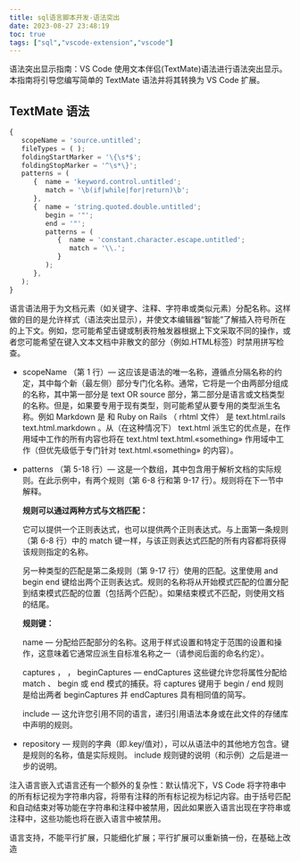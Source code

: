 ```yaml
---
title: sql语言脚本开发-语法突出 
date: 2023-08-27 23:48:19
toc: true 
tags: ["sql","vscode-extension","vscode"]
---
```


语法突出显示指南：VS Code 使用文本伴侣(TextMate)语法进行语法突出显示。本指南将引导您编写简单的 TextMate 语法并将其转换为 VS Code 扩展。

## TextMate 语法

```js
{  
   scopeName = 'source.untitled';
   fileTypes = ( );
   foldingStartMarker = '\{\s*$';
   foldingStopMarker = '^\s*\}';
   patterns = (
      {  name = 'keyword.control.untitled';
         match = '\b(if|while|for|return)\b';
      },
      {  name = 'string.quoted.double.untitled';
         begin = '"';
         end = '"';
         patterns = ( 
            {  name = 'constant.character.escape.untitled';
               match = '\\.';
            }
         );
      },
   );
}
```

语言语法用于为文档元素（如关键字、注释、字符串或类似元素）分配名称。这样做的目的是允许样式（语法突出显示），并使文本编辑器“智能”了解插入符号所在的上下文。例如，您可能希望击键或制表符触发器根据上下文采取不同的操作，或者您可能希望在键入文本文档中非散文的部分（例如.HTML标签）时禁用拼写检查。

+ scopeName （第 1 行）— 这应该是语法的唯一名称，遵循点分隔名称的约定，其中每个新（最左侧）部分专门化名称。通常，它将是一个由两部分组成的名称，其中第一部分是 text OR source 部分，第二部分是语言或文档类型的名称。但是，如果要专用于现有类型，则可能希望从要专用的类型派生名称。例如 Markdown 是 和 Ruby on Rails （ rhtml 文件） 是 text.html.rails text.html.markdown 。从（在这种情况下） text.html 派生它的优点是，在作用域中工作的所有内容也将在 text.html text.html.«something» 作用域中工作（但优先级低于专门针对 text.html.«something» 的内容）。

+ patterns （第 5-18 行）— 这是一个数组，其中包含用于解析文档的实际规则。在此示例中，有两个规则（第 6-8 行和第 9-17 行）。规则将在下一节中解释。

   **规则可以通过两种方式与文档匹配：**

   它可以提供一个正则表达式，也可以提供两个正则表达式。与上面第一条规则（第 6-8 行）中的 match 键一样，与该正则表达式匹配的所有内容都将获得该规则指定的名称。

   另一种类型的匹配是第二条规则（第 9-17 行）使用的匹配。这里使用 and begin end 键给出两个正则表达式。规则的名称将从开始模式匹配的位置分配到结束模式匹配的位置（包括两个匹配）。如果结束模式不匹配，则使用文档的结尾。
   
   **规则键：**

   name — 分配给匹配部分的名称。这用于样式设置和特定于范围的设置和操作，这意味着它通常应派生自标准名称之一（请参阅后面的命名约定）。

   captures ， ， beginCaptures — endCaptures 这些键允许您将属性分配给 match 、 begin 或 end 模式的捕获。将 captures 键用于 begin / end 规则是给出两者 beginCaptures 并 endCaptures 具有相同值的简写。
   
   include — 这允许您引用不同的语言，递归引用语法本身或在此文件的存储库中声明的规则。





+ repository — 规则的字典（即.key/值对），可以从语法中的其他地方包含。键是规则的名称，值是实际规则。 include 规则键的说明（和示例）之后是进一步的说明。

注入语言嵌入式语言还有一个额外的复杂性：默认情况下，VS Code 将字符串中的所有标记视为字符串内容，将带有注释的所有标记视为标记内容。由于括号匹配和自动结束对等功能在字符串和注释中被禁用，因此如果嵌入语言出现在字符串或注释中，这些功能也将在嵌入语言中被禁用。

语言支持，不能平行扩展，只能细化扩展；平行扩展可以重新搞一份，在基础上改造


